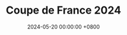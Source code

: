 ---
layout: gallery
panel: false
title: Coupe de France 2024
date: 2024-05-20 00:00:00 +0800
description: Coupe de France de robotique organisée par Planète Science.
folder: cdr-2024
nb-img: 22
card-img: 7.jpg
---